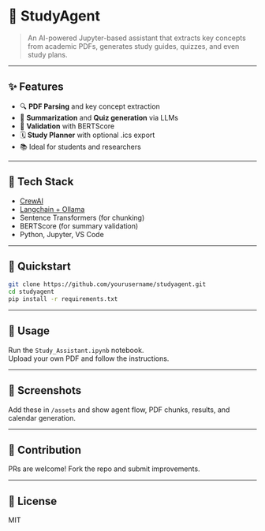 
# 🧠 StudyAgent

> An AI-powered Jupyter-based assistant that extracts key concepts from academic PDFs, generates study guides, quizzes, and even study plans.

---

## ✨ Features

- 🔍 **PDF Parsing** and key concept extraction
- 📄 **Summarization** and **Quiz generation** via LLMs
- 🧪 **Validation** with BERTScore
- 🗓️ **Study Planner** with optional .ics export
- 📚 Ideal for students and researchers

---

## 🧰 Tech Stack

- [CrewAI](https://github.com/joaomdmoura/crewai)
- [Langchain + Ollama](https://ollama.com)
- Sentence Transformers (for chunking)
- BERTScore (for summary validation)
- Python, Jupyter, VS Code

---

## 🚀 Quickstart

```bash
git clone https://github.com/yourusername/studyagent.git
cd studyagent
pip install -r requirements.txt
```

---

## 📓 Usage

Run the `Study_Assistant.ipynb` notebook.  
Upload your own PDF and follow the instructions.

---

## 📸 Screenshots

Add these in `/assets` and show agent flow, PDF chunks, results, and calendar generation.

---

## 🙌 Contribution

PRs are welcome! Fork the repo and submit improvements.

---

## 📜 License

MIT
